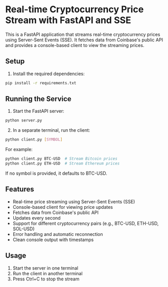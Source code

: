 # Real-time Cryptocurrency Price Stream with FastAPI and SSE

This is a FastAPI application that streams real-time cryptocurrency prices using Server-Sent Events (SSE). It fetches data from Coinbase's public API and provides a console-based client to view the streaming prices.

## Setup

1. Install the required dependencies:
```bash
pip install -r requirements.txt
```

## Running the Service

1. Start the FastAPI server:
```bash
python server.py
```

2. In a separate terminal, run the client:
```bash
python client.py [SYMBOL]
```

For example:
```bash
python client.py BTC-USD  # Stream Bitcoin prices
python client.py ETH-USD  # Stream Ethereum prices
```

If no symbol is provided, it defaults to BTC-USD.

## Features

- Real-time price streaming using Server-Sent Events (SSE)
- Console-based client for viewing price updates
- Fetches data from Coinbase's public API
- Updates every second
- Support for different cryptocurrency pairs (e.g., BTC-USD, ETH-USD, SOL-USD)
- Error handling and automatic reconnection
- Clean console output with timestamps

## Usage

1. Start the server in one terminal
2. Run the client in another terminal
3. Press Ctrl+C to stop the stream 